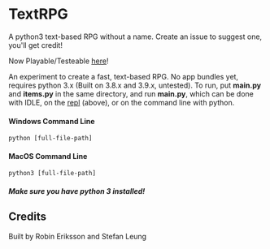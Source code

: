 # TextRPG
A python3 text-based RPG without a name. Create an issue to suggest one, you'll get credit!

Now Playable/Testeable [here](https://replit.com/@StefanLuke/textRPG)!

An experiment to create a fast, text-based RPG. No app bundles yet, requires python 3.x (Built on 3.8.x and 3.9.x, untested). To run, put **main.py** and **items.py** in the same directory, and run **main.py**, which can be done with IDLE, on the [repl](https://replit.com/@StefanLuke/textRPG) (above), or on the command line with python.

#### Windows Command Line

``` python [full-file-path] ```

#### MacOS Command Line

``` python3 [full-file-path] ```

##### Make sure you have python 3 installed!

## Credits
Built by Robin Eriksson and Stefan Leung
